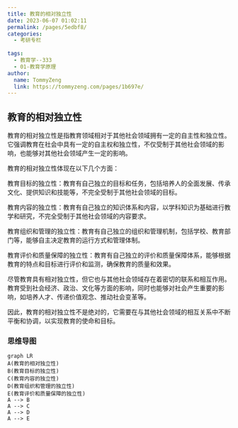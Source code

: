 ```yaml
---
title: 教育的相对独立性
date: 2023-06-07 01:02:11
permalink: /pages/5edbf8/
categories:
  - 考研专栏
 
tags:
  - 教育学--333
  - 01-教育学原理 
author: 
  name: TommyZeng
  link: https://tommyzeng.com/pages/1b697e/
---
```



## 教育的相对独立性

教育的相对独立性是指教育领域相对于其他社会领域拥有一定的自主性和独立性。它强调教育在社会中具有一定的自主权和独立性，不仅受制于其他社会领域的影响，也能够对其他社会领域产生一定的影响。

教育的相对独立性体现在以下几个方面：

教育目标的独立性：教育有自己独立的目标和任务，包括培养人的全面发展、传承文化、提供知识和技能等，不完全受制于其他社会领域的目标。

教育内容的独立性：教育有自己独立的知识体系和内容，以学科知识为基础进行教学和研究，不完全受制于其他社会领域的内容要求。

教育组织和管理的独立性：教育有自己独立的组织和管理机制，包括学校、教育部门等，能够自主决定教育的运行方式和管理体制。

教育评价和质量保障的独立性：教育有自己独立的评价和质量保障体系，能够根据教育的特点和目标进行评价和监测，确保教育的质量和效果。

尽管教育具有相对独立性，但它也与其他社会领域存在着密切的联系和相互作用。教育受到社会经济、政治、文化等方面的影响，同时也能够对社会产生重要的影响，如培养人才、传递价值观念、推动社会变革等。

因此，教育的相对独立性不是绝对的，它需要在与其他社会领域的相互关系中不断平衡和协调，以实现教育的使命和目标。


### 思维导图


``` mermaid
graph LR
A(教育的相对独立性)
B(教育目标的独立性)
C(教育内容的独立性)
D(教育组织和管理的独立性)
E(教育评价和质量保障的独立性)
A --> B
A --> C
A --> D
A --> E
```